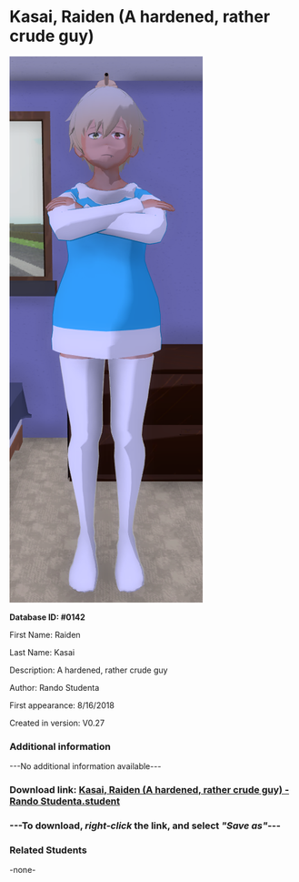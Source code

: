 # Kasai, Raiden (A hardened, rather crude guy)

<img src="../../Files/Images/Kasai, Raiden (A hardened, rather crude guy).png" title="Kasai, Raiden (A hardened, rather crude guy) - Rando Studenta">

**Database ID: #0142**

First Name: Raiden

Last Name: Kasai

Description: A hardened, rather crude guy

Author: Rando Studenta

First appearance: 8/16/2018

Created in version: V0.27

### Additional information

---No additional information available---

### Download link: <a href="https://raw.githubusercontent.com/Arbiter1223/Daigaku-Gurashi-Custom-Students/master/Files/Student%20Files/Kasai%2C%20Raiden%20(A%20hardened%2C%20rather%20crude%20guy)%20-%20Rando%20Studenta.student">Kasai, Raiden (A hardened, rather crude guy) - Rando Studenta.student</a>

### ---**To download, _right-click_ the link, and select _"Save as"_**---

### Related Students

-none-
